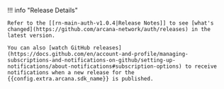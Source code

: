 !!! info "Release Details"

    Refer to the [[rn-main-auth-v1.0.4|Release Notes]] to see [what's changed](https://github.com/arcana-network/auth/releases) in the latest version.

    You can also [watch GitHub releases](https://docs.github.com/en/account-and-profile/managing-subscriptions-and-notifications-on-github/setting-up-notifications/about-notifications#subscription-options) to receive notifications when a new release for the {{config.extra.arcana.sdk_name}} is published.
